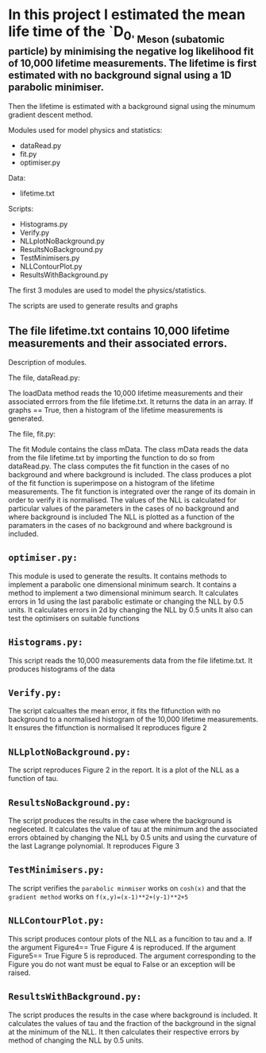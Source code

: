 # In this project I estimated the mean life time of the `D<sub>0<sub/>' Meson (subatomic particle) by minimising the negative log likelihood fit of 10,000 lifetime measurements. The lifetime is first estimated with no background signal using a 1D parabolic minimiser.
Then the lifetime is estimated with a background signal using the minumum gradient descent method.

Modules used for model physics and statistics:
* dataRead.py
* fit.py
* optimiser.py

Data:
* lifetime.txt

Scripts:
* Histograms.py
* Verify.py
* NLLplotNoBackground.py
* ResultsNoBackground.py
* TestMinimisers.py
* NLLContourPlot.py
* ResultsWithBackground.py


The first 3 modules are used to model the physics/statistics.

The scripts are used to generate results and graphs 

The file lifetime.txt contains 10,000 lifetime measurements and their associated errors.
--------------------------------------------------
Description of modules.

The file, dataRead.py:

The loadData method reads the 10,000 lifetime measurements 
and their associated errrors from the file lifetime.txt. 
It returns the data in an array. 
If graphs == True, then a histogram of the lifetime measurements is generated.

The file, fit.py:

The fit Module contains the class mData. The class mData reads the data from the file lifetime.txt 
by importing the function to do so from dataRead.py.
The class computes the fit function in the cases of no background and where background is included.
The class produces a plot of the fit function is superimpose on a histogram of the lifetime measurements.
The fit function is integrated over the range of its domain in order to verify it is normalised.
The values of the NLL is calculated for particular values of the parameters 
in the cases of no background and where background is included
The NLL is plotted as a function of the paramaters 
in the cases of no background and where background is included.

## `optimiser.py:`

This module is used to generate the results. It contains methods 
to implement a parabolic one dimensional minimum search. It contains a method
to implement a two dimensional minimum search.
It calculates errors in 1d using the last parabolic estimate or changing the NLL by 0.5 units.
It calculates errors in 2d by changing the NLL by 0.5 units
It also can test the optimisers on suitable functions

## `Histograms.py:`

This script reads the 10,000 measurements data from the file lifetime.txt.
It produces histograms of the data

## `Verify.py:`

The script calcualtes the mean error, it fits the fitfunction with no background to a normalised histogram
of the 10,000 lifetime measurements. 
It ensures the fitfunction is normalised
It reproduces figure 2

## `NLLplotNoBackground.py:`

The script reproduces Figure 2 in the report. It is a plot
of the NLL as a function of tau.


## `ResultsNoBackground.py:`

The script produces the results in the case where the
background is negleceted. It calculates the value of tau at
the minimum and the associated errors obtained by changing the 
NLL by 0.5 units and using the curvature of the last Lagrange polynomial.
It reproduces Figure 3

## `TestMinimisers.py:`

The script verifies the `parabolic minmiser` works on `cosh(x)`
and that the `gradient method` works on `f(x,y)=(x-1)**2+(y-1)**2+5`


## `NLLContourPlot.py:`

This script produces contour plots of the NLL as a 
funcition to tau and a. If the argument Figure4== True
Figure 4 is reproduced. If the argument Figure5== True
Figure 5 is reproduced. The argument corresponding to the
Figure you do not want must be equal to False or an 
exception will be raised.

## `ResultsWithBackground.py:`

The script produces the results in the case where background is included.
It calculates the values of tau and the fraction of the background in the 
signal at the minimum of the NLL. It then calculates their respective errors
by method of changing the NLL by 0.5 units.

